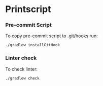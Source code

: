
# Printscript

### Pre-commit Script
To copy pre-commit script to .git/hooks run:
```bash
./gradlew installGitHook
```

### Linter check
To check linter:
```bash
./gradlew check
```


